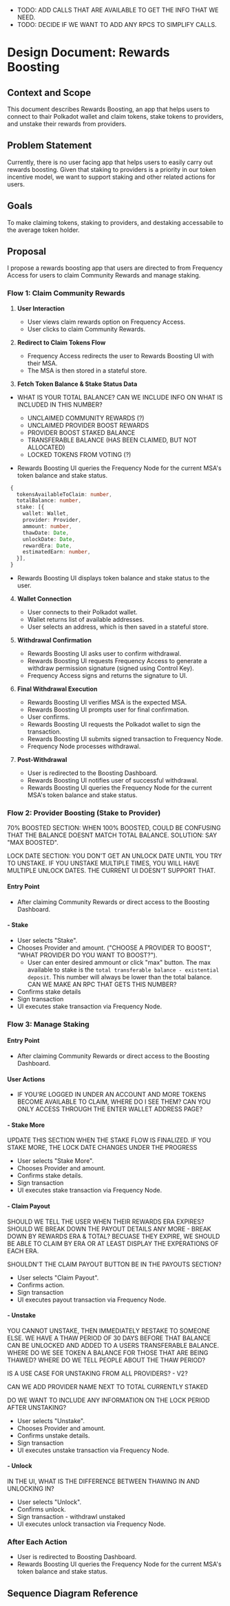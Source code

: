 - TODO: ADD CALLS THAT ARE AVAILABLE TO GET THE INFO THAT WE NEED.
- TODO: DECIDE IF WE WANT TO ADD ANY RPCS TO SIMPLIFY CALLS.

# Design Document: Rewards Boosting

## Context and Scope

This document describes Rewards Boosting, an app that helps users to connect to thair Polkadot wallet and claim tokens, stake tokens to providers, and unstake their rewards from providers.

## Problem Statement

Currently, there is no user facing app that helps users to easily carry out rewards boosting. Given that staking to providers is a priority in our token incentive model, we want to support staking and other related actions for users.

## Goals

To make claiming tokens, staking to providers, and destaking accessabile to the average token holder.

## Proposal

I propose a rewards boosting app that users are directed to from Frequency Access for users to claim Community Rewards and manage staking.

### Flow 1: Claim Community Rewards

1. **User Interaction**

   - User views claim rewards option on Frequency Access.
   - User clicks to claim Community Rewards.

2. **Redirect to Claim Tokens Flow**

   - Frequency Access redirects the user to Rewards Boosting UI with their MSA.
   - The MSA is then stored in a stateful store.

3. **Fetch Token Balance & Stake Status Data**

  - WHAT IS YOUR TOTAL BALANCE? CAN WE INCLUDE INFO ON WHAT IS INCLUDED IN THIS NUMBER?
    - UNCLAIMED COMMUNITY REWARDS (?)
    - UNCLAIMED PROVIDER BOOST REWARDS
    - PROVIDER BOOST STAKED BALANCE
    - TRANSFERABLE BALANCE (HAS BEEN CLAIMED, BUT NOT ALLOCATED)
    - LOCKED TOKENS FROM VOTING (?)

   - Rewards Boosting UI queries the Frequency Node for the current MSA's token balance and stake status.

   ```ts
    {
      tokensAvailableToClaim: number,
      totalBalance: number,
      stake: [{
        wallet: Wallet,
        provider: Provider,
        ammount: number,
        thawDate: Date,
        unlockDate: Date,
        rewardEra: Date,
        estimatedEarn: number,
      }],
    }
   ```

   - Rewards Boosting UI displays token balance and stake status to the user.

4. **Wallet Connection**

   - User connects to their Polkadot wallet.
   - Wallet returns list of available addresses.
   - User selects an address, which is then saved in a stateful store.

5. **Withdrawal Confirmation**

   - Rewards Boosting UI asks user to confirm withdrawal.
   - Rewards Boosting UI requests Frequency Access to generate a withdraw permission signature (signed using Control
     Key).
   - Frequency Access signs and returns the signature to UI.

6. **Final Withdrawal Execution**

   - Rewards Boosting UI verifies MSA is the expected MSA.
   - Rewards Boosting UI prompts user for final confirmation.
   - User confirms.
   - Rewards Boosting UI requests the Polkadot wallet to sign the transaction.
   - Rewards Boosting UI submits signed transaction to Frequency Node.
   - Frequency Node processes withdrawal.

7. **Post-Withdrawal**

   - User is redirected to the Boosting Dashboard.
   - Rewards Boosting UI notifies user of successful withdrawal.
   - Rewards Boosting UI queries the Frequency Node for the current MSA's token balance and stake status.


### Flow 2: Provider Boosting (Stake to Provider)

70% BOOSTED SECTION: WHEN 100% BOOSTED, COULD BE CONFUSING THAT THE BALANCE DOESNT MATCH TOTAL BALANCE. SOLUTION: SAY "MAX BOOSTED".

LOCK DATE SECTION: YOU DON'T GET AN UNLOCK DATE UNTIL YOU TRY TO UNSTAKE. IF YOU UNSTAKE MULTIPLE TIMES, YOU WILL HAVE MULTIPLE UNLOCK DATES. THE CURRENT UI DOESN'T SUPPORT THAT.

#### Entry Point

- After claiming Community Rewards or direct access to the Boosting Dashboard.

#### - Stake
  - User selects "Stake".
  - Chooses Provider and amount. ("CHOOSE A PROVIDER TO BOOST", "WHAT PROVIDER DO YOU WANT TO BOOST?").
    - User can enter desired ammount or click "max" button. The max available to stake is the `total transferable balance - existential deposit`. This number will always be lower than the total balance. CAN WE MAKE AN RPC THAT GETS THIS NUMBER?
  - Confirms stake details
  - Sign transaction
  - UI executes stake transaction via Frequency Node.

### Flow 3: Manage Staking

#### Entry Point

- After claiming Community Rewards or direct access to the Boosting Dashboard.

#### User Actions

- IF YOU'RE LOGGED IN UNDER AN ACCOUNT AND MORE TOKENS BECOME AVAILABLE TO CLAIM, WHERE DO I SEE THEM? CAN YOU ONLY ACCESS THROUGH THE ENTER WALLET ADDRESS PAGE?

#### - Stake More

UPDATE THIS SECTION WHEN THE STAKE FLOW IS FINALIZED.
IF YOU STAKE MORE, THE LOCK DATE CHANGES UNDER THE PROGRESS

- User selects "Stake More".
- Chooses Provider and amount.
- Confirms stake details.
- Sign transaction
- UI executes stake transaction via Frequency Node.

#### - Claim Payout
SHOULD WE TELL THE USER WHEN THEIR REWARDS ERA EXPIRES?
SHOULD WE BREAK DOWN THE PAYOUT DETAILS ANY MORE - BREAK DOWN BY REWARDS ERA & TOTAL? BECUASE THEY EXPIRE, WE SHOULD BE ABLE TO CLAIM BY ERA OR AT LEAST DISPLAY THE EXPERATIONS OF EACH ERA.

SHOULDN'T THE CLAIM PAYOUT BUTTON BE IN THE PAYOUTS SECTION?
- User selects "Claim Payout".
- Confirms action.
- Sign transaction
- UI executes payout transaction via Frequency Node.

#### - Unstake
YOU CANNOT UNSTAKE, THEN IMMEDIATELY RESTAKE TO SOMEONE ELSE. WE HAVE A THAW PERIOD OF 30 DAYS BEFORE THAT BALANCE CAN BE UNLOCKED AND ADDED TO A USERS TRANSFERABLE BALANCE. WHERE DO WE SEE TOKEN A BALANCE FOR THOSE THAT ARE BEING THAWED? WHERE DO WE TELL PEOPLE ABOUT THE THAW PERIOD?

IS A USE CASE FOR UNSTAKING FROM ALL PROVIDERS? - V2?

CAN WE ADD PROVIDER NAME NEXT TO TOTAL CURRENTLY STAKED

DO WE WANT TO INCLUDE ANY INFORMATION ON THE LOCK PERIOD AFTER UNSTAKING?

- User selects "Unstake".
- Chooses Provider and amount.
- Confirms unstake details.
- Sign transaction
- UI executes unstake transaction via Frequency Node.

#### - Unlock
IN THE UI, WHAT IS THE DIFFERENCE BETWEEN THAWING IN AND UNLOCKING IN?

- User selects "Unlock".
- Confirms unlock.
- Sign transaction - withdrawl unstaked
- UI executes unlock transaction via Frequency Node.

### After Each Action

- User is redirected to Boosting Dashboard.
- Rewards Boosting UI queries the Frequency Node for the current MSA's token balance and stake status.

## Sequence Diagram Reference
